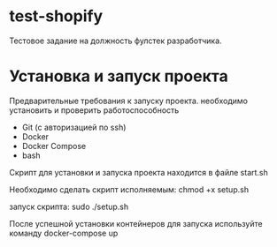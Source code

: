# test-shopify

Тестовое задание на должность фулстек разработчика. 

# Установка и запуск проекта

Предварительные требования к запуску проекта.
необходимо установить и проверить работоспособность
- Git (с авторизацией по ssh)
- Docker
- Docker Compose
- bash

Скрипт для установки и запуска проекта находится в файле start.sh

Необходимо сделать скрипт исполняемым:
chmod +x setup.sh

запуск скрипта:
sudo ./setup.sh

После успешной установки контейнеров для запуска используйте команду
docker-compose up


